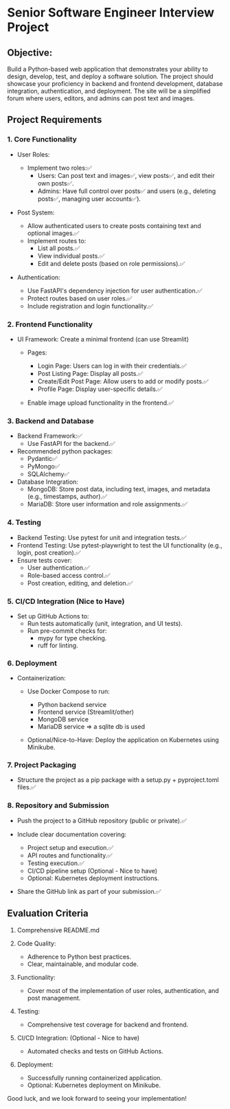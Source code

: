 # Senior Software Engineer Interview Project

## Objective:

Build a Python-based web application that demonstrates your ability to design, develop, test, and deploy a software solution. The project should showcase your proficiency in backend and frontend development, database integration, authentication, and deployment. The site will be a simplified forum where users, editors, and admins can post text and images.

## Project Requirements

### 1. Core Functionality

- User Roles:

  - Implement two roles:✅
    - Users: Can post text and images✅, view posts✅, and edit their own posts✅.
    - Admins: Have full control over posts✅ and users (e.g., deleting posts✅, managing user accounts✅).

- Post System:

  - Allow authenticated users to create posts containing text and optional images.✅
  - Implement routes to:
    - List all posts.✅
    - View individual posts.✅
    - Edit and delete posts (based on role permissions).✅

- Authentication:
  - Use FastAPI's dependency injection for user authentication.✅
  - Protect routes based on user roles.✅
  - Include registration and login functionality.✅

### 2. Frontend Functionality

- UI Framework: Create a minimal frontend (can use Streamlit)

  - Pages:

    - Login Page: Users can log in with their credentials.✅
    - Post Listing Page: Display all posts.✅
    - Create/Edit Post Page: Allow users to add or modify posts.✅
    - Profile Page: Display user-specific details.✅

  - Enable image upload functionality in the frontend.✅

### 3. Backend and Database

- Backend Framework:✅
  - Use FastAPI for the backend.✅
- Recommended python packages:
  - Pydantic✅
  - PyMongo✅
  - SQLAlchemy✅
- Database Integration:
  - MongoDB: Store post data, including text, images, and metadata (e.g., timestamps, author).✅
  - MariaDB: Store user information and role assignments.✅

### 4. Testing

- Backend Testing: Use pytest for unit and integration tests.✅
- Frontend Testing: Use pytest-playwright to test the UI functionality (e.g., login, post creation).✅
- Ensure tests cover:
  - User authentication.✅
  - Role-based access control.✅
  - Post creation, editing, and deletion.✅

### 5. CI/CD Integration (Nice to Have)

- Set up GitHub Actions to:
  - Run tests automatically (unit, integration, and UI tests).
  - Run pre-commit checks for:
    - mypy for type checking.
    - ruff for linting.

### 6. Deployment

- Containerization:

  - Use Docker Compose to run:

    - Python backend service
    - Frontend service (Streamlit/other)
    - MongoDB service
    - MariaDB service => a sqlite db is used

  - Optional/Nice-to-Have: Deploy the application on Kubernetes using Minikube.

### 7. Project Packaging

- Structure the project as a pip package with a setup.py + pyproject.toml files.✅

### 8. Repository and Submission

- Push the project to a GitHub repository (public or private).✅
- Include clear documentation covering:

  - Project setup and execution.✅
  - API routes and functionality.✅
  - Testing execution.✅
  - CI/CD pipeline setup (Optional - Nice to have)
  - Optional: Kubernetes deployment instructions.

- Share the GitHub link as part of your submission.✅

## Evaluation Criteria

1. Comprehensive README.md

2. Code Quality:

   - Adherence to Python best practices.
   - Clear, maintainable, and modular code.

3. Functionality:

   - Cover most of the implementation of user roles, authentication, and post management.

4. Testing:

   - Comprehensive test coverage for backend and frontend.

5. CI/CD Integration: (Optional - Nice to have)

   - Automated checks and tests on GitHub Actions.

6. Deployment:

   - Successfully running containerized application.
   - Optional: Kubernetes deployment on Minikube.

Good luck, and we look forward to seeing your implementation!
